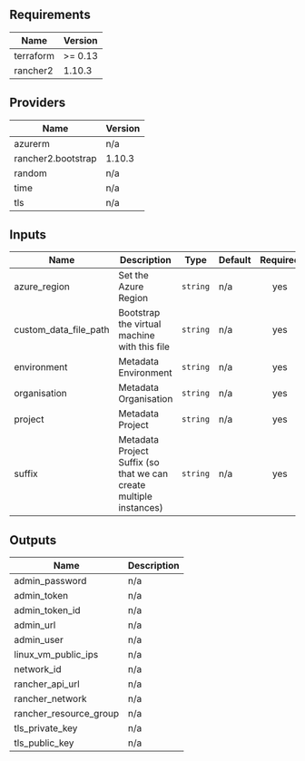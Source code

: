 ## Requirements

| Name | Version |
|------|---------|
| terraform | >= 0.13 |
| rancher2 | 1.10.3 |

## Providers

| Name | Version |
|------|---------|
| azurerm | n/a |
| rancher2.bootstrap | 1.10.3 |
| random | n/a |
| time | n/a |
| tls | n/a |

## Inputs

| Name | Description | Type | Default | Required |
|------|-------------|------|---------|:--------:|
| azure\_region | Set the Azure Region | `string` | n/a | yes |
| custom\_data\_file\_path | Bootstrap the virtual machine with this file | `string` | n/a | yes |
| environment | Metadata Environment | `string` | n/a | yes |
| organisation | Metadata Organisation | `string` | n/a | yes |
| project | Metadata Project | `string` | n/a | yes |
| suffix | Metadata Project Suffix (so that we can create multiple instances) | `string` | n/a | yes |

## Outputs

| Name | Description |
|------|-------------|
| admin\_password | n/a |
| admin\_token | n/a |
| admin\_token\_id | n/a |
| admin\_url | n/a |
| admin\_user | n/a |
| linux\_vm\_public\_ips | n/a |
| network\_id | n/a |
| rancher\_api\_url | n/a |
| rancher\_network | n/a |
| rancher\_resource\_group | n/a |
| tls\_private\_key | n/a |
| tls\_public\_key | n/a |

